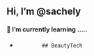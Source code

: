   ## Hi, I’m @sachely

#### 💞️ I’m currently learning .....
-             ## BeautyTech 
<!---
sachely/sachely is a ✨ special ✨ repository because its `README.md` (this file) appears on your GitHub profile.
You can click the Preview link to take a look at your changes.
--->
